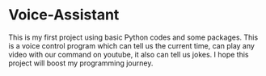 # Voice-Assistant
This is my first project using basic Python codes and some packages. This is a voice control program which can tell us the current time, can play any video with our command on youtube, it also can tell us jokes. I hope this project will boost my programming journey. 
